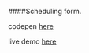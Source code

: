 ####Scheduling form.

codepen [here](http://codepen.io/NataTek/pen/XNxVoB)

live demo [here](https://moderntek.github.io/mdForms/scheduling/index.html)